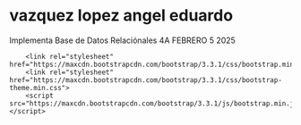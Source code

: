 # vazquez lopez angel eduardo
Implementa Base de Datos Relaciónales 4A
FEBRERO 5 2025

<script src="https://ajax.googleapis.com/ajax/libs/jquery/1.11.2/jquery.min.js"></script>
        <link rel="stylesheet" href="https://maxcdn.bootstrapcdn.com/bootstrap/3.3.1/css/bootstrap.min.css">
        <link rel="stylesheet" href="https://maxcdn.bootstrapcdn.com/bootstrap/3.3.1/css/bootstrap-theme.min.css">
        <script src="https://maxcdn.bootstrapcdn.com/bootstrap/3.3.1/js/bootstrap.min.js"></script>

